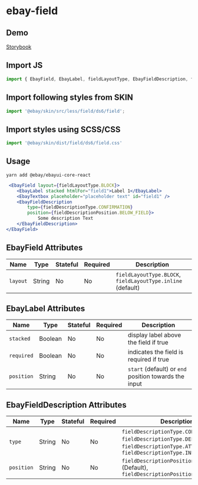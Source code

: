# ebay-field

## Demo
[Storybook](https://opensource.ebay.com/ebayui-core-react/master/?path=/story/ebay-field--default-inline)

## Import JS
```jsx harmony
import { EbayField, EbayLabel, fieldLayoutType, EbayFieldDescription, fieldDescriptionType, fieldDescriptionPosition } from '@ebay/ebayui-core-react/ebay-field';
```
## Import following styles from SKIN
```jsx harmony
import '@ebay/skin/src/less/field/ds6/field';
```
## Import styles using SCSS/CSS
```jsx harmony
import '@ebay/skin/dist/field/ds6/field.css'
```
## Usage
```
yarn add @ebay/ebayui-core-react
```
```jsx harmony
 <EbayField layout={fieldLayoutType.BLOCK}>
    <EbayLabel stacked htmlFor="field1">Label 1</EbayLabel>
    <EbayTextbox placeholder="placeholder text" id="field1" />
    <EbayFieldDescription
        type={fieldDescriptionType.CONFIRMATION}
        position={fieldDescriptionPosition.BELOW_FIELD}>
            Some description Text
    </EbayFieldDescription>
</EbayField>
```

## EbayField Attributes

Name | Type | Stateful | Required | Description
--- | --- | --- | --- | ---
`layout` | String | No | No | `fieldLayoutType.BLOCK`, `fieldLayoutType.inline` (default)

## EbayLabel Attributes

Name | Type | Stateful | Required | Description
--- | --- | --- | --- | ---
`stacked` | Boolean | No | No | display label above the field if true
`required` | Boolean | No | No | indicates the field is required if true
`position` | String | No | No | `start` (default) or `end` position towards the input

## EbayFieldDescription Attributes

Name | Type | Stateful | Required | Description
--- | --- | --- | --- | ---
`type` | String | No | No | `fieldDescriptionType.CONFIRMATION`, `fieldDescriptionType.DEFAULT`(Default), `fieldDescriptionType.ATTENTION`, `fieldDescriptionType.INFORMATION`
`position` | String | No | No | `fieldDescriptionPosition.BELOW_FIELD` (Default), `fieldDescriptionPosition.INLINE`
